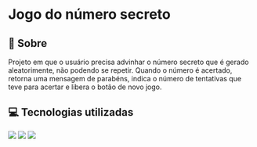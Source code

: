 <h1>Jogo do número secreto</h1>

<h2>📃 Sobre</h2>
<p>Projeto em que o usuário precisa advinhar o número secreto que é gerado aleatorimente, não podendo se repetir. Quando o número é acertado, retorna uma mensagem de parabéns, indica o número de tentativas que teve para acertar e libera o botão de novo jogo.</p>

## 💻 Tecnologias utilizadas
<div>
  <img src="https://img.shields.io/badge/JavaScript-F7DF1E?style=for-the-badge&logo=javascript&logoColor=black">
  <img src="https://img.shields.io/badge/HTML-239120?style=for-the-badge&logo=html5&logoColor=white">
  <img src="https://img.shields.io/badge/CSS-239120?&style=for-the-badge&logo=css3&logoColor=white">
  
</div>
